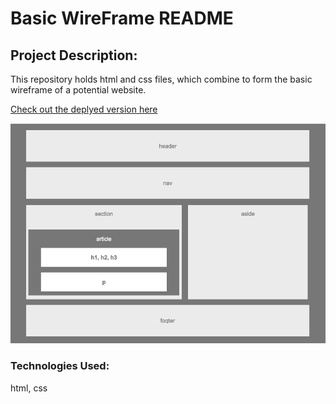 # Basic WireFrame README

## Project Description:

This repository holds html and css files, which combine to form the basic wireframe of a potential website. 

[Check out the deplyed version here](https://greysongy.github.io/HW-Wireframe/)

![alt text](wireframeScreenShot.png )

### Technologies Used: 

html, css

